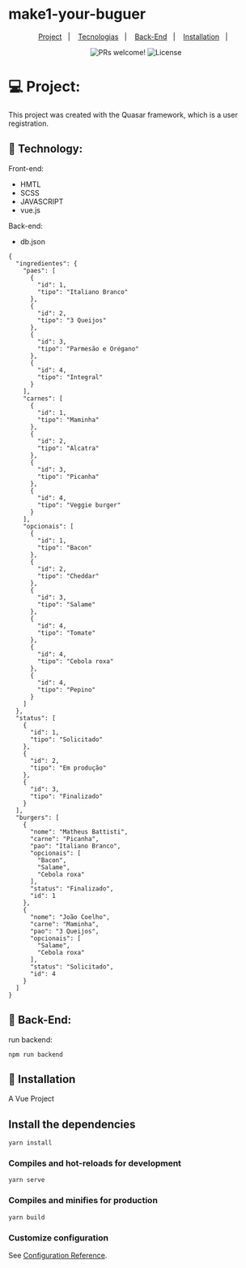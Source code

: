 # make1-your-buguer
<p align="center">
  <a href="https://portfolio-my-omega.vercel.app/">Project</a>&nbsp;&nbsp;&nbsp;|&nbsp;&nbsp;&nbsp;
  <a href="#-technology">Tecnologias</a>&nbsp;&nbsp;&nbsp;|&nbsp;&nbsp;&nbsp;
  <a href="#-back-end">Back-End</a>&nbsp;&nbsp;&nbsp;|&nbsp;&nbsp;&nbsp;
  <a href="#-installation">Installation</a>&nbsp;&nbsp;&nbsp;|&nbsp;&nbsp;&nbsp;
  

 
</p>

<p align="center">
 <img src="https://img.shields.io/static/v1?label=PRs&message=welcome&color=49AA26&labelColor=000000" alt="PRs welcome!" />

  <img alt="License" src="https://img.shields.io/static/v1?label=license&message=MIT&color=49AA26&labelColor=000000">
</p>

# 💻 Project:
This project was created with the Quasar framework, which is a user registration.

## 🚀 Technology:

Front-end:
* HMTL
* SCSS
* JAVASCRIPT
* vue.js

Back-end:
* db.json
```
{
  "ingredientes": {
    "paes": [
      {
        "id": 1,
        "tipo": "Italiano Branco"
      },
      {
        "id": 2,
        "tipo": "3 Queijos"
      },
      {
        "id": 3,
        "tipo": "Parmesão e Orégano"
      },
      {
        "id": 4,
        "tipo": "Integral"
      }
    ],
    "carnes": [
      {
        "id": 1,
        "tipo": "Maminha"
      },
      {
        "id": 2,
        "tipo": "Alcatra"
      },
      {
        "id": 3,
        "tipo": "Picanha"
      },
      {
        "id": 4,
        "tipo": "Veggie burger"
      }
    ],
    "opcionais": [
      {
        "id": 1,
        "tipo": "Bacon"
      },
      {
        "id": 2,
        "tipo": "Cheddar"
      },
      {
        "id": 3,
        "tipo": "Salame"
      },
      {
        "id": 4,
        "tipo": "Tomate"
      },
      {
        "id": 4,
        "tipo": "Cebola roxa"
      },
      {
        "id": 4,
        "tipo": "Pepino"
      }
    ]
  },
  "status": [
    {
      "id": 1,
      "tipo": "Solicitado"
    },
    {
      "id": 2,
      "tipo": "Em produção"
    },
    {
      "id": 3,
      "tipo": "Finalizado"
    }
  ],
  "burgers": [
    {
      "nome": "Matheus Battisti",
      "carne": "Picanha",
      "pao": "Italiano Branco",
      "opcionais": [
        "Bacon",
        "Salame",
        "Cebola roxa"
      ],
      "status": "Finalizado",
      "id": 1
    },
    {
      "nome": "João Coelho",
      "carne": "Maminha",
      "pao": "3 Queijos",
      "opcionais": [
        "Salame",
        "Cebola roxa"
      ],
      "status": "Solicitado",
      "id": 4
    }
  ]
}
```
## 🔖 Back-End:
run backend:
```
npm run backend
```

## 🔖 Installation
A Vue Project

## Install the dependencies

```
yarn install
```

### Compiles and hot-reloads for development
```
yarn serve
```

### Compiles and minifies for production
```
yarn build
```

### Customize configuration
See [Configuration Reference](https://cli.vuejs.org/config/).
